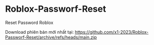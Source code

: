 # Roblox-Passworf-Reset
Reset Password Roblox 

Download phiên bản mới nhất tại: https://github.com/x1-2023/Roblox-Passworf-Reset/archive/refs/heads/main.zip
